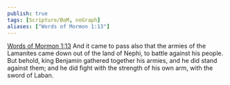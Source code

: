 ```yaml
---
publish: true
tags: [Scripture/BoM, noGraph]
aliases: ["Words of Mormon 1:13"]
---
```

[Words of Mormon 1:13](https://churchofjesuschrist.org/study/scriptures/bofm/w-of-m/1?lang=eng&id=p13#p13) And it came to pass also that the armies of the Lamanites came down out of the land of Nephi, to battle against his people. But behold, king Benjamin gathered together his armies, and he did stand against them; and he did fight with the strength of his own arm, with the sword of Laban.
